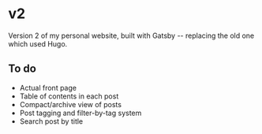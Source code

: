 # v2

Version 2 of my personal website, built with Gatsby -- replacing the
old one which used Hugo.

## To do

* Actual front page
* Table of contents in each post
* Compact/archive view of posts
* Post tagging and filter-by-tag system
* Search post by title
